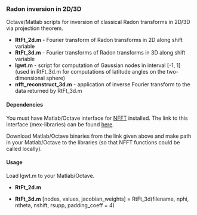 ### Radon inversion in 2D/3D

Octave/Matlab scripts for inversion of classical Radon transforms in 2D/3D via projection theorem. 

  * **RtFt_2d.m** - Fourier transform of Radon transforms in 2D along shift variable
  * **RtFt_3d.m** - Fourier transforms of Radon transforms in 3D along shift variable
  * **lgwt.m** - script for computation of Gaussian nodes in interval [-1, 1] (used in RtFt_3d.m for computations
              of latitude angles on the two-dimensional sphere)
  * **nfft_reconstruct_3d.m** - application of inverse Fourier transform to the data returned by RtFt_3d.m


#### Dependencies

You must have Matlab/Octave interface for [NFFT](https://www-user.tu-chemnitz.de/~potts/nfft/) installed. 
The link to this interface (mex-libraries) can be found [here](https://www-user.tu-chemnitz.de/~potts/nfft/download.php).

Download Matlab/Octave binaries from the link given above and make path in your Matlab/Octave to the libraries (so that NFFT functions could be called locally).

#### Usage

 Load lgwt.m to your Matlab/Octave.

 * **RtFt_2d.m**
 
 * **RtFt_3d.m**
             [nodes, values, jacobian_weights] = RtFt_3d(filename, nphi, ntheta, nshift, rsupp, padding_coeff = 4)

